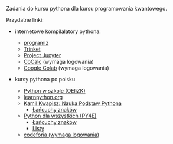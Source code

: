 Zadania do kursu pythona dla kursu programowania kwantowego.

Przydatne linki:

* internetowe kompilalatory pythona:
  - [programiz](https://www.programiz.com/python-programming/online-compiler/)
  - [Trinket](https://trinket.io/python3)
  - [Project Jupyter](https://jupyter.org/)
  - [CoCalc](https://cocalc.com/)  \(wymaga logowania\)
  - [Google Colab](https://colab.research.google.com/)  \(wymaga logowania\)

* kursy pythona po polsku
  - [Python w szkole (OEIiZK)](https://python.oeiizk.waw.pl/)
  - [learnpython.org](https://www.learnpython.org/pl/)
  - [Kamil Kwapisz: Nauka Podstaw Pythona](https://kamil.kwapisz.pl/category/python/nauka-podstaw-pythona/)
    -  [Łańcuchy znaków](https://kamil.kwapisz.pl/nauka-podstaw-python-string)
  - [Python dla wszystkich (PY4E)](https://py4e.pl/)
    - [Łańcuchy znaków](https://py4e.pl/lessons/strings)
    - [Listy](https://py4e.pl/lessons/lists)
  - [codeforia (wymaga logowania)](https://codeforia.com)



